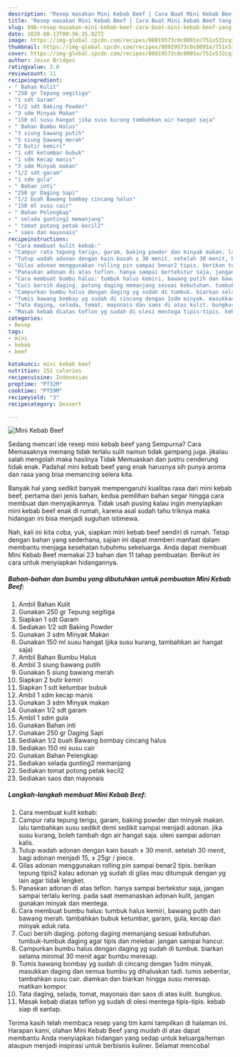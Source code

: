 ```yaml
---
description: "Resep masakan Mini Kebab Beef | Cara Buat Mini Kebab Beef Yang Paling Enak"
title: "Resep masakan Mini Kebab Beef | Cara Buat Mini Kebab Beef Yang Paling Enak"
slug: 996-resep-masakan-mini-kebab-beef-cara-buat-mini-kebab-beef-yang-paling-enak
date: 2020-08-13T00:56:35.927Z
image: https://img-global.cpcdn.com/recipes/08919573c0c0091e/751x532cq70/mini-kebab-beef-foto-resep-utama.jpg
thumbnail: https://img-global.cpcdn.com/recipes/08919573c0c0091e/751x532cq70/mini-kebab-beef-foto-resep-utama.jpg
cover: https://img-global.cpcdn.com/recipes/08919573c0c0091e/751x532cq70/mini-kebab-beef-foto-resep-utama.jpg
author: Jesse Bridges
ratingvalue: 3.8
reviewcount: 11
recipeingredient:
- " Bahan Kulit"
- "250 gr Tepung segitiga"
- "1 sdt Garam"
- "1/2 sdt Baking Powder"
- "3 sdm Minyak Makan"
- "150 ml susu hangat jika susu kurang tambahkan air hangat saja"
- " Bahan Bumbu Halus"
- "3 siung bawang putih"
- "5 siung bawang merah"
- "2 butir kemiri"
- "1 sdt ketumbar bubuk"
- "1 sdm kecap manis"
- "3 sdm Minyak makan"
- "1/2 sdt garam"
- "1 sdm gula"
- " Bahan inti"
- "250 gr Daging Sapi"
- "1/2 buah Bawang bombay cincang halus"
- "150 ml susu cair"
- " Bahan Pelengkap"
- " selada gunting2 memanjang"
- " tomat potong petak kecil2"
- " saos dan mayonais"
recipeinstructions:
- "Cara membuat kulit kebab:"
- "Campur rata tepung terigu, garam, baking powder dan minyak makan. lalu tambahkan susu sedikit demi sedikit sampai menjadi adonan. jika susu kurang, boleh tambah dgn air hangat saja. uleni sampai adonan kalis."
- "Tutup wadah adonan dengan kain basah ± 30 menit. setelah 30 menit, bagi adonan menjadi 15, ± 25gr / piece."
- "Gilas adonan menggunakan rolling pin sampai benar2 tipis. berikan tepung tipis2 kalau adonan yg sudah di gilas mau ditumpuk dengan yg lain agar tidak lengket."
- "Panaskan adonan di atas teflon. hanya sampai bertekstur saja, jangan sampai terlalu kering. pada saat memanaskan adonan kulit, jangan gunakan minyak dan mentega."
- "Cara membuat bumbu halus: tumbuk halus kemiri, bawang putih dan bawang merah. tambahkan bubuk ketumbar, garam, gula, kecap dan minyak aduk rata."
- "Cuci bersih daging. potong daging memanjang sesuai kebutuhan. tumbuk-tumbuk daging agar tipis dan melebar. jangan sampai hancur."
- "Campurkan bumbu halus dengan daging yg sudah di tumbuk. biarkan selama minimal 30 menit agar bumbu meresap."
- "Tumis bawang bombay yg sudah di cincang dengan 1sdm minyak. masukkan daging dan semua bumbu yg dihaluskan tadi. tumis sebentar, tambahkan susu cair. diamkan dan biarkan hingga susu meresap. matikan kompor."
- "Tata daging, selada, tomat, mayonais dan saos di atas kulit. bungkus."
- "Masak kebab diatas teflon yg sudah di olesi mentega tipis-tipis. kebab siap di santap."
categories:
- Resep
tags:
- mini
- kebab
- beef

katakunci: mini kebab beef 
nutrition: 251 calories
recipecuisine: Indonesian
preptime: "PT32M"
cooktime: "PT59M"
recipeyield: "3"
recipecategory: Dessert

---
```



![Mini Kebab Beef](https://img-global.cpcdn.com/recipes/08919573c0c0091e/751x532cq70/mini-kebab-beef-foto-resep-utama.jpg)

Sedang mencari ide resep mini kebab beef yang Sempurna? Cara Memasaknya memang tidak terlalu sulit namun tidak gampang juga. jikalau salah mengolah maka hasilnya Tidak Memuaskan dan justru cenderung tidak enak. Padahal mini kebab beef yang enak harusnya sih punya aroma dan rasa yang bisa memancing selera kita.



Banyak hal yang sedikit banyak mempengaruhi kualitas rasa dari mini kebab beef, pertama dari jenis bahan, kedua pemilihan bahan segar hingga cara membuat dan menyajikannya. Tidak usah pusing kalau ingin menyiapkan mini kebab beef enak di rumah, karena asal sudah tahu triknya maka hidangan ini bisa menjadi suguhan istimewa.


Nah, kali ini kita coba, yuk, siapkan mini kebab beef sendiri di rumah. Tetap dengan bahan yang sederhana, sajian ini dapat memberi manfaat dalam membantu menjaga kesehatan tubuhmu sekeluarga. Anda dapat membuat Mini Kebab Beef memakai 23 bahan dan 11 tahap pembuatan. Berikut ini cara untuk menyiapkan hidangannya.

<!--inarticleads1-->

##### Bahan-bahan dan bumbu yang dibutuhkan untuk pembuatan Mini Kebab Beef:

1. Ambil  Bahan Kulit
1. Gunakan 250 gr Tepung segitiga
1. Siapkan 1 sdt Garam
1. Sediakan 1/2 sdt Baking Powder
1. Gunakan 3 sdm Minyak Makan
1. Gunakan 150 ml susu hangat (jika susu kurang, tambahkan air hangat saja)
1. Ambil  Bahan Bumbu Halus
1. Ambil 3 siung bawang putih
1. Gunakan 5 siung bawang merah
1. Siapkan 2 butir kemiri
1. Siapkan 1 sdt ketumbar bubuk
1. Ambil 1 sdm kecap manis
1. Gunakan 3 sdm Minyak makan
1. Gunakan 1/2 sdt garam
1. Ambil 1 sdm gula
1. Gunakan  Bahan inti
1. Gunakan 250 gr Daging Sapi
1. Sediakan 1/2 buah Bawang bombay cincang halus
1. Sediakan 150 ml susu cair
1. Gunakan  Bahan Pelengkap
1. Sediakan  selada gunting2 memanjang
1. Sediakan  tomat potong petak kecil2
1. Sediakan  saos dan mayonais




<!--inarticleads2-->

##### Langkah-langkah membuat Mini Kebab Beef:

1. Cara membuat kulit kebab:
1. Campur rata tepung terigu, garam, baking powder dan minyak makan. lalu tambahkan susu sedikit demi sedikit sampai menjadi adonan. jika susu kurang, boleh tambah dgn air hangat saja. uleni sampai adonan kalis.
1. Tutup wadah adonan dengan kain basah ± 30 menit. setelah 30 menit, bagi adonan menjadi 15, ± 25gr / piece.
1. Gilas adonan menggunakan rolling pin sampai benar2 tipis. berikan tepung tipis2 kalau adonan yg sudah di gilas mau ditumpuk dengan yg lain agar tidak lengket.
1. Panaskan adonan di atas teflon. hanya sampai bertekstur saja, jangan sampai terlalu kering. pada saat memanaskan adonan kulit, jangan gunakan minyak dan mentega.
1. Cara membuat bumbu halus: tumbuk halus kemiri, bawang putih dan bawang merah. tambahkan bubuk ketumbar, garam, gula, kecap dan minyak aduk rata.
1. Cuci bersih daging. potong daging memanjang sesuai kebutuhan. tumbuk-tumbuk daging agar tipis dan melebar. jangan sampai hancur.
1. Campurkan bumbu halus dengan daging yg sudah di tumbuk. biarkan selama minimal 30 menit agar bumbu meresap.
1. Tumis bawang bombay yg sudah di cincang dengan 1sdm minyak. masukkan daging dan semua bumbu yg dihaluskan tadi. tumis sebentar, tambahkan susu cair. diamkan dan biarkan hingga susu meresap. matikan kompor.
1. Tata daging, selada, tomat, mayonais dan saos di atas kulit. bungkus.
1. Masak kebab diatas teflon yg sudah di olesi mentega tipis-tipis. kebab siap di santap.




Terima kasih telah membaca resep yang tim kami tampilkan di halaman ini. Harapan kami, olahan Mini Kebab Beef yang mudah di atas dapat membantu Anda menyiapkan hidangan yang sedap untuk keluarga/teman ataupun menjadi inspirasi untuk berbisnis kuliner. Selamat mencoba!
